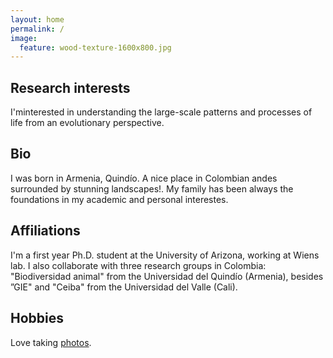 ```yaml
---
layout: home
permalink: /
image:
  feature: wood-texture-1600x800.jpg
---
```


<div class="tiles">

<div class="tile">
  <h2 class="post-title">Research interests</h2>
  <p class="post-excerpt">I'minterested in understanding the large-scale patterns and processes of life from an evolutionary perspective.</p>
</div><!-- /.tile -->

<div class="tile">
  <h2 class="post-title">Bio</h2>
  <p class="post-excerpt"> I was born in Armenia, Quindío. A nice place in Colombian andes surrounded by stunning landscapes!. My family has been always the foundations in my academic and personal interestes.</p>

</div><!-- /.tile -->

<div class="tile">
  <h2 class="post-title">Affiliations</h2>
  <p class="post-excerpt">I'm a first year Ph.D. student at the University of Arizona, working at Wiens lab. I also collaborate with three research groups in Colombia: "Biodiversidad animal" from the Universidad del Quindío (Armenia), besides ”GIE" and "Ceiba" from the Universidad del Valle (Cali).</p>
</div><!-- /.tile -->

<div class="tile">
  <h2 class="post-title">Hobbies</h2>
  <p class="post-excerpt">Love taking  <a href="https://youpic.com/photographer/Cromanpa/">photos</a>.</p>
</div><!-- /.tile -->

</div><!-- /.tiles -->
